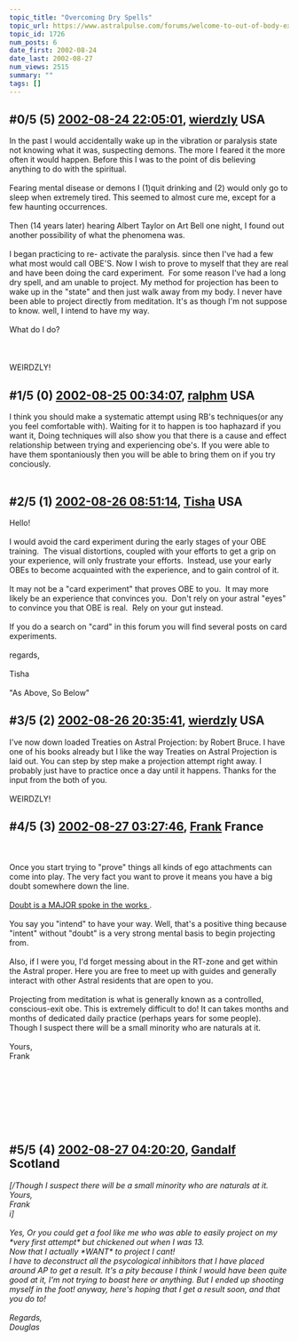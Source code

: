 ```yaml
---
topic_title: "Overcoming Dry Spells"
topic_url: https://www.astralpulse.com/forums/welcome-to-out-of-body-experiences!/overcoming-dry-spells
topic_id: 1726
num_posts: 6
date_first: 2002-08-24
date_last: 2002-08-27
num_views: 2515
summary: ""
tags: []
---
```


## \#0/5 (5) [2002-08-24 22:05:01](https://www.astralpulse.com/forums/index.php?msg=117461), [wierdzly](https://www.astralpulse.com/forums/profile/?u=1073) USA ##
<section>
In the past I would accidentally wake up in the vibration or paralysis state not knowing what it was, suspecting demons. The more I feared it the more often it would happen. Before this I was to the point of dis believing anything to do with the spiritual.
<br>
<br>
Fearing mental disease or demons I (1)quit drinking and (2) would only go to sleep when extremely tired. This seemed to almost cure me, except for a few haunting occurrences.
<br>
<br>
Then (14 years later) hearing Albert Taylor on Art Bell one night, I found out another possibility of what the phenomena was.
<br>
<br>
I began practicing to re- activate the paralysis. since then I've had a few what most would call OBE'S. Now I wish to prove to myself that they are real and have been doing the card experiment.  For some reason I've had a long dry spell, and am unable to project. My method for projection has been to wake up in the "state" and then just walk away from my body. I never have been able to project directly from meditation. It's as though I'm not suppose to know. well, I intend to have my way.
<br>
<br>
What do I do?
<br>
<br>
<br>
<br>
WEIRDZLY!
</section>

## \#1/5 (0) [2002-08-25 00:34:07](https://www.astralpulse.com/forums/index.php?msg=11143), [ralphm](https://www.astralpulse.com/forums/profile/?u=488) USA ##
<section>
I think you should make a systematic attempt using RB's techniques(or any you feel comfortable with). Waiting for it to happen is too haphazard if you want it, Doing techniques will also show you that there is a cause and effect relationship between trying and experiencing obe's. If you were able to have them spontaniously then you will be able to bring them on if you try conciously.
<br>
<br>
</section>

## \#2/5 (1) [2002-08-26 08:51:14](https://www.astralpulse.com/forums/index.php?msg=11196), [Tisha](https://www.astralpulse.com/forums/profile/?u=594) USA ##
<section>
Hello!
<br>
<br>
I would avoid the card experiment during the early stages of your OBE training.  The visual distortions, coupled with your efforts to get a grip on your experience, will only frustrate your efforts.  Instead, use your early OBEs to become acquainted with the experience, and to gain control of it.
<br>
<br>
It may not be a "card experiment" that proves OBE to you.  It may more likely be an experience that convinces you.  Don't rely on your astral "eyes" to convince you that OBE is real.  Rely on your gut instead.
<br>
<br>
If you do a search on "card" in this forum you will find several posts on card experiments.
<br>
<br>
regards,
<br>
<br>
Tisha
<br>
<br>
"As Above, So Below"
</section>

## \#3/5 (2) [2002-08-26 20:35:41](https://www.astralpulse.com/forums/index.php?msg=11240), [wierdzly](https://www.astralpulse.com/forums/profile/?u=1073) USA ##
<section>
I've now down loaded Treaties on Astral Projection: by Robert Bruce. I have one of his books already but I like the way Treaties on Astral Projection is laid out. You can step by step make a projection attempt right away. I probably just have to practice once a day until it happens. Thanks for the input from the both of you.
<br>
<br>
WEIRDZLY!
</section>

## \#4/5 (3) [2002-08-27 03:27:46](https://www.astralpulse.com/forums/index.php?msg=11253), [Frank](https://www.astralpulse.com/forums/profile/?u=359) France ##
<section>
<br>
<br>
Once you start trying to "prove" things all kinds of ego attachments can come into play. The very fact you want to prove it means you have a big doubt somewhere down the line.
<br>
<br>
<u>
 Doubt is a MAJOR spoke in the works
</u>
.
<br>
<br>
You say you "intend" to have your way. Well, that's a positive thing because "intent" without "doubt" is a very strong mental basis to begin projecting from.
<br>
<br>
Also, if I were you, I'd forget messing about in the RT-zone and get within the Astral proper. Here you are free to meet up with guides and generally interact with other Astral residents that are open to you.
<br>
<br>
Projecting from meditation is what is generally known as a controlled, conscious-exit obe. This is extremely difficult to do! It can takes months and months of dedicated daily practice (perhaps years for some people). Though I suspect there will be a small minority who are naturals at it.
<br>
<br>
Yours,
<br>
Frank
<br>
<br>
<br>
<br>
<br>
<br>
<br>
<br>
</section>

## \#5/5 (4) [2002-08-27 04:20:20](https://www.astralpulse.com/forums/index.php?msg=11257), [Gandalf](https://www.astralpulse.com/forums/profile/?u=850) Scotland ##
<section>
<i>
 [/Though I suspect there will be a small minority who are naturals at it.
 <br>
 Yours,
 <br>
 Frank
 <br>
 i]
 <br>
 <br>
 Yes, Or you could get a fool like me who was able to easily project on my *very first attempt* but chickened out when I was 13.
 <br>
 Now that I actually *WANT* to project I cant!
 <br>
 I have to deconstruct all the psycological inhibitors that I have placed around AP to get a result. It's a pity because I think I would have been quite good at it, I'm not trying to boast here or anything. But I ended up shooting myself in the foot! anyway, here's hoping that I get a result soon, and that you do to!
 <br>
 <br>
 Regards,
 <br>
 Douglas
 <br>
 <br>
</i>
</section>
